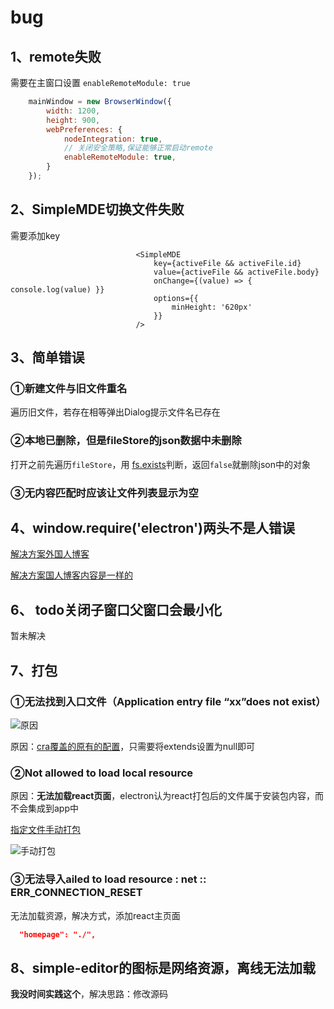 # bug

## 1、remote失败

需要在主窗口设置  `enableRemoteModule: true`

```javascript
    mainWindow = new BrowserWindow({
        width: 1200,
        height: 900,
        webPreferences: {
            nodeIntegration: true,
            // 关闭安全策略,保证能够正常启动remote
            enableRemoteModule: true,
        }
    });
```

## 2、SimpleMDE切换文件失败

需要添加key

```react
                            <SimpleMDE
                                key={activeFile && activeFile.id}
                                value={activeFile && activeFile.body}
                                onChange={(value) => { console.log(value) }}
                                options={{
                                    minHeight: '620px'
                                }}
                            />
```

## 3、简单错误

### ①新建文件与旧文件重名

遍历旧文件，若存在相等弹出Dialog提示文件名已存在

### ②本地已删除，但是fileStore的json数据中未删除

打开之前先遍历`fileStore`，用 [fs.exists](http://nodejs.cn/api/fs.html#fs_fs_existssync_path)判断，返回`false`就删除json中的对象

### ③无内容匹配时应该让文件列表显示为空

## 4、window.require('electron')两头不是人错误

[解决方案外国人博客](https://erikmartinjordan.com/electron-react-ipcrenderer)

[解决方案国人博客内容是一样的](https://www.jianshu.com/p/d2d4deaccdc1)

## 6、 **todo**关闭子窗口父窗口会最小化

暂未解决

## 7、打包

### ①无法找到入口文件（Application entry  file “xx”does not exist）

![原因](https://zoulam-pic-repo.oss-cn-beijing.aliyuncs.com/img/image-20201008212210389.png)

原因：[cra覆盖的原有的配置](https://www.electron.build/configuration/configuration)，只需要将extends设置为null即可

### ②Not allowed to load local resource

原因：**无法加载react页面**，electron认为react打包后的文件属于安装包内容，而不会集成到app中

[指定文件手动打包](https://www.electron.build/configuration/contents)

![手动打包](https://zoulam-pic-repo.oss-cn-beijing.aliyuncs.com/img/image-20201008212723535.png)

### ③无法导入ailed to load resource : net :: ERR_CONNECTION_RESET

无法加载资源，解决方式，添加react主页面

```json
  "homepage": "./",
```

## 8、simple-editor的图标是网络资源，离线无法加载

**我没时间实践这个**，解决思路：修改源码